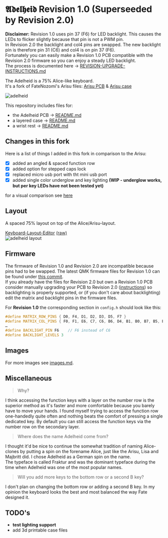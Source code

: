 # 𝕬𝖉𝖊𝖑𝖍𝖊𝖎𝖉 Revision 1.0 (Superseeded by Revision 2.0)

**Disclaimer:** Revision 1.0 uses pin 37 (F6) for LED backlight. This causes the LEDs to flicker slightly because that pin is not a PWM pin.  
In Revision 2.0 the backlight and col4 pins are swapped. The new backlight pin is therefore pin 31 (C6) and col4 is on pin 37 (F6).  
Fortunately you can easily make a Revision 1.0 PCB compatible with the Revision 2.0 firmware so you can enjoy a steady LED backlight.  
The process is documented here &rarr; [REVISION-UPGRADE-INSTRUCTIONS.md](./REVISION-UPGRADE-INSTRUCTIONS.md)

The Adelheid is a 75% Alice-like keyboard.  
It's a fork of FateNozomi's Arisu files: [Arisu PCB](https://github.com/FateNozomi/arisu-pcb) &amp; [Arisu case](https://github.com/FateNozomi/arisu-case)

![adelheid](https://gist.githubusercontent.com/floookay/7bf6511a8d84804d32de4d7bbe3bd0fb/raw/559336bcb5f8c04bbea9ad8aab7397812ab72859/adelheid.jpg)
<!-- ![adelheid side](https://gist.githubusercontent.com/floookay/7bf6511a8d84804d32de4d7bbe3bd0fb/raw/4545813142abf2e65902b7caca10f7a3b39ebaed/side_shadow.jpg) -->

This repository includes files for:

- the Adelheid PCB &rarr; [README.md](./pcb/README.md)
- a layered case &rarr; [README.md](./case/README.md)
- a wrist rest &rarr; [README.md](./wrist-rest/README.md)

## Changes in this fork

Here is a list of things I added in this fork in comparison to the Arisu:

- [x] added an angled &amp; spaced function row
- [x] added option for stepped caps lock
- [x] replaced micro usb port with tht mini usb port
- [x] added single color underglow and key lighting **(WIP - underglow works, but per key LEDs have not been tested yet)**

for a visual comparison see [here](./IMAGES.md#arisu-comparison)

## Layout

A spaced 75% layout on top of the Alice/Arisu-layout.

[Keyboard-Layout-Editor](http://www.keyboard-layout-editor.com/#/gists/4262535adb5ac81a913edbebc4de8226) [(raw)](https://gist.github.com/floookay/4262535adb5ac81a913edbebc4de8226)  
![adelheid layout](https://gist.githubusercontent.com/floookay/7bf6511a8d84804d32de4d7bbe3bd0fb/raw/4545813142abf2e65902b7caca10f7a3b39ebaed/layout.png)  
<!-- ![adelheid top view](https://gist.githubusercontent.com/floookay/7bf6511a8d84804d32de4d7bbe3bd0fb/raw/4545813142abf2e65902b7caca10f7a3b39ebaed/top_view.jpg) -->

## Firmware

The firmware of Revision 1.0 and Revision 2.0 are incompatible because pins had to be swapped. The latest QMK firmware files for Revision 1.0 can be found under [this commit](https://github.com/floookay/qmk_firmware/commit/509ece8587e4c4dd17ae6ce7aae5302aec95cbb8).  
If you already have the files for Revision 2.0 but own a Revision 1.0 PCB consider manually upgrading your PCB to Revision 2.0 ([instructions](./REVISION-UPGRADE-INSTRUCTIONS.md)) so backlighting is properly supported, or (if you don't care about backlighting) edit the matrix and backlight pins in the firmware files.

For **Revision 1.0** the corresponding section in `config.h` should look like this:

```cpp
#define MATRIX_ROW_PINS { D0, F4, D1, D2, D3, D5, F7 }
#define MATRIX_COL_PINS { F0, F1, E6, C7, C6, B6, D4, B1, B0, B7, B5, B4, D7, D6, B3 }  // C6 instead of F6
…
#define BACKLIGHT_PIN F6    // F6 instead of C6
#define BACKLIGHT_LEVELS 3
```

## Images

For more images see [images.md](./IMAGES.md).

## Miscellaneous

> Why?

I think accessing the function keys with a layer on the number row is the superior method as it's faster and more comfortable because you barely have to move your hands. I found myself trying to access the function row one-handedly quite often and nothing beats the comfort of pressing a single dedicated key. By default you can still access the function keys via the number row on the secondary layer.

> Where does the name Adelheid come from?

I thought it'd be nice to continue the somewhat tradition of naming Alice-clones by putting a spin on the forename Alice, just like the Arisu, Lisa and Majbritt did. I chose Adelheid as a German spin on the name.  
The typeface is called Fraktur and was the dominant typeface during the time when Adelheid was one of the most popular names.

> Will you add more keys to the bottom row or a second B key?

I don't plan on changing the bottom row or adding a second B key. In my opinion the keyboard looks the best and most balanced the way Fate designed it.

## TODO's

- **test lighting support**
- add 3d printable case files
